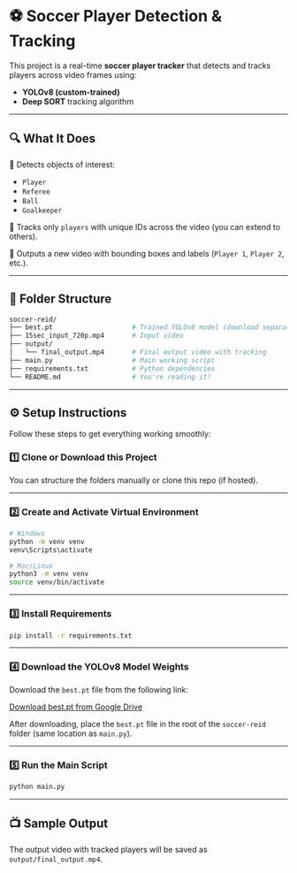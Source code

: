 # ⚽ Soccer Player Detection & Tracking

This project is a real-time **soccer player tracker** that detects and tracks players across video frames using:
- **YOLOv8 (custom-trained)**
- **Deep SORT** tracking algorithm

---

## 🔍 What It Does

🎯 Detects objects of interest:
- `Player`
- `Referee`
- `Ball`
- `Goalkeeper`

🎯 Tracks only `players` with unique IDs across the video (you can extend to others).

🎯 Outputs a new video with bounding boxes and labels (`Player 1`, `Player 2`, etc.).

---

## 📁 Folder Structure

```bash
soccer-reid/
├── best.pt                    # Trained YOLOv8 model (download separately, see below)
├── 15sec_input_720p.mp4       # Input video
├── output/
│   └── final_output.mp4       # Final output video with tracking
├── main.py                    # Main working script
├── requirements.txt           # Python dependencies
└── README.md                  # You're reading it!
```

---

## ⚙️ Setup Instructions

Follow these steps to get everything working smoothly:

### 1️⃣ Clone or Download this Project
You can structure the folders manually or clone this repo (if hosted).

---

### 2️⃣ Create and Activate Virtual Environment

```bash
# Windows
python -m venv venv
venv\Scripts\activate

# Mac/Linux
python3 -m venv venv
source venv/bin/activate
```

---

### 3️⃣ Install Requirements

```bash
pip install -r requirements.txt
```

---

### 4️⃣ Download the YOLOv8 Model Weights

Download the `best.pt` file from the following link:

[Download best.pt from Google Drive](https://drive.google.com/file/d/1-5fOSHOSB9UXyP_enOoZNAMScrePVcMD/view)

After downloading, place the `best.pt` file in the root of the `soccer-reid` folder (same location as `main.py`).

---

### 5️⃣ Run the Main Script

```bash
python main.py
```

---

## 📺 Sample Output

The output video with tracked players will be saved as `output/final_output.mp4`.
